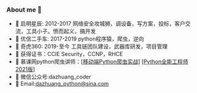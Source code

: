 ### About me 👋

- 🔭 启明星辰: 2012-2017 网络安全攻城狮，调设备，写方案，投标，客户交流，工具小子。愤而起义，搞开发
- 🌱 优信二手车: 2017-2019 python程序猿，爬虫，逆向
- 👯 奇虎360: 2019-至今 工具链团队建设，武器库研发，项目管理
- 💬 获得证书：CCIE Security，CCNP，RHCE
- 🤔 慕课网python爬虫讲师：[[移动端Python爬虫实战]](https://www.imooc.com/t/6685330) [[Python全能工程师 2021版]](https://class.imooc.com/python2021)
- 🏅 微信公众号:dazhuang_coder
- 🍭 Email:dazhuang_python@sina.com
